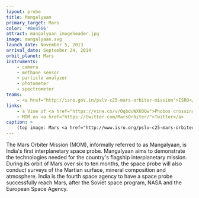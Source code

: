 ```yaml
---
layout: probe
title: Mangalyaan
primary_target: Mars
color: '#8e8566'
attract: mangalyaan_imageheader.jpg
image: mangalyaan.svg
launch_date: November 5, 2013
arrival_date: September 24, 2014
orbit_planet: Mars
instruments:
    - camera
    - methane sensor
    - particle analyzer
    - photometer
    - spectrometer
teams:
    - <a href="http://isro.gov.in/pslv-c25-mars-orbiter-mission">ISRO</a>
links:
    - a Vine of <a href="https://vine.co/v/OqbduWXK0Qw">Phobos crossing Mars</a> shot by MOM
    - MOM on <a href="https://twitter.com/MarsOrbiter/">Twitter</a>
caption: >
    (top image: Mars <a href="http://www.isro.org/pslv-c25-mars-orbiter-mission/images-mom">captured by MOM<a>, ISRO)
---
```

The Mars Orbiter Mission (MOM), informally referred to as Mangalyaan, is India's first interplanetary space probe. Mangalyaan aims to demonstrate the technologies needed for the country's flagship interplanetary mission. During its orbit of Mars over six to ten months, the space probe will also conduct surveys of the Martian surface, mineral composition and atmosphere. India is the fourth space agency to have a space probe successfully reach Mars, after the Soviet space program, NASA and the European Space Agency.

